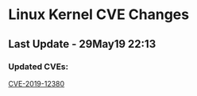 
# **Linux Kernel CVE Changes**

## Last Update - 29May19 22:13

### **Updated CVEs:**

[CVE-2019-12380](cves/CVE-2019-12380)  
